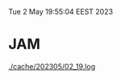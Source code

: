 Tue  2 May 19:55:04 EEST 2023
# JAM
<a href='./cache/202305/02_19.log'>./cache/202305/02_19.log</a>
